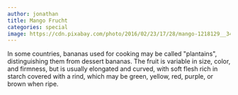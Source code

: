 ```yaml
---
author: jonathan
title: Mango Frucht
categories: special
image: https://cdn.pixabay.com/photo/2016/02/23/17/28/mango-1218129__340.png
---
```

In some countries, bananas used for cooking may be called "plantains",
distinguishing them from dessert bananas. The fruit is variable in size, color,
and firmness, but is usually elongated and curved, with soft flesh rich in
starch covered with a rind, which may be green, yellow, red, purple, or brown
when ripe.